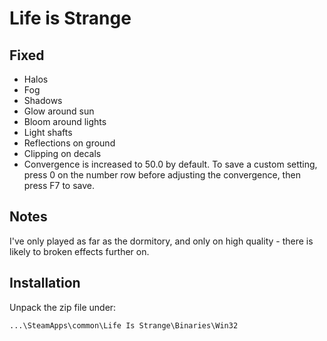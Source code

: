 Life is Strange
===============

Fixed
-----
- Halos
- Fog
- Shadows
- Glow around sun
- Bloom around lights
- Light shafts
- Reflections on ground
- Clipping on decals
- Convergence is increased to 50.0 by default. To save a custom setting, press
  0 on the number row before adjusting the convergence, then press F7 to save.

Notes
-----
I've only played as far as the dormitory, and only on high quality - there is
likely to broken effects further on.


Installation
------------
Unpack the zip file under:

    ...\SteamApps\common\Life Is Strange\Binaries\Win32
